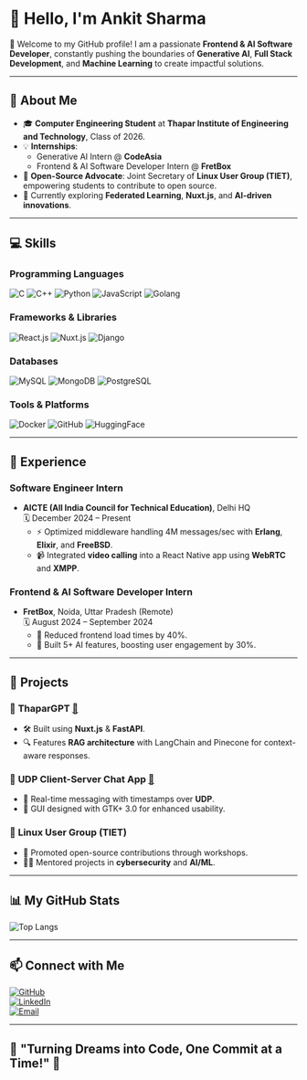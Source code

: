 # 👋 Hello, I'm **Ankit Sharma**

🚀 Welcome to my GitHub profile! I am a passionate **Frontend & AI Software Developer**, constantly pushing the boundaries of **Generative AI**, **Full Stack Development**, and **Machine Learning** to create impactful solutions. 

---

## 🌟 About Me

- 🎓 **Computer Engineering Student** at **Thapar Institute of Engineering and Technology**, Class of 2026.  
- 💡 **Internships**:
  - Generative AI Intern @ **CodeAsia**  
  - Frontend & AI Software Developer Intern @ **FretBox**
- 🤝 **Open-Source Advocate**: Joint Secretary of **Linux User Group (TIET)**, empowering students to contribute to open source.
- 🧠 Currently exploring **Federated Learning**, **Nuxt.js**, and **AI-driven innovations**.

---

## 💻 Skills

### **Programming Languages**  
![C](https://img.shields.io/badge/C-A8B9CC?style=for-the-badge&logo=c&logoColor=white)  ![C++](https://img.shields.io/badge/C%2B%2B-00599C?style=for-the-badge&logo=c%2B%2B&logoColor=white)  ![Python](https://img.shields.io/badge/Python-3776AB?style=for-the-badge&logo=python&logoColor=white)  ![JavaScript](https://img.shields.io/badge/JavaScript-F7DF1E?style=for-the-badge&logo=javascript&logoColor=black)  ![Golang](https://img.shields.io/badge/Go-00ADD8?style=for-the-badge&logo=go&logoColor=white)  

### **Frameworks & Libraries**  
![React.js](https://img.shields.io/badge/React-20232A?style=for-the-badge&logo=react&logoColor=61DAFB) ![Nuxt.js](https://img.shields.io/badge/Nuxt-00DC82?style=for-the-badge&logo=nuxt.js&logoColor=white) ![Django](https://img.shields.io/badge/Django-092E20?style=for-the-badge&logo=django&logoColor=white)

### **Databases**  
![MySQL](https://img.shields.io/badge/MySQL-4479A1?style=for-the-badge&logo=mysql&logoColor=white) ![MongoDB](https://img.shields.io/badge/MongoDB-47A248?style=for-the-badge&logo=mongodb&logoColor=white) ![PostgreSQL](https://img.shields.io/badge/PostgreSQL-316192?style=for-the-badge&logo=postgresql&logoColor=white)

### **Tools & Platforms**  
![Docker](https://img.shields.io/badge/Docker-2496ED?style=for-the-badge&logo=docker&logoColor=white) ![GitHub](https://img.shields.io/badge/GitHub-181717?style=for-the-badge&logo=github&logoColor=white) ![HuggingFace](https://img.shields.io/badge/Hugging%20Face-F9A03C?style=for-the-badge&logo=huggingface&logoColor=white)

---

## 🚀 Experience

### **Software Engineer Intern**
- **AICTE (All India Council for Technical Education)**, Delhi HQ  
  🗓️ December 2024 – Present  
  - ⚡ Optimized middleware handling 4M messages/sec with **Erlang**, **Elixir**, and **FreeBSD**.
  - 📹 Integrated **video calling** into a React Native app using **WebRTC** and **XMPP**.

### **Frontend & AI Software Developer Intern**
- **FretBox**, Noida, Uttar Pradesh (Remote)  
  🗓️ August 2024 – September 2024  
  - 🚀 Reduced frontend load times by 40%.
  - 🤖 Built 5+ AI features, boosting user engagement by 30%.

---

## 🌟 Projects

### 🎯 **ThaparGPT** [🔗](http://thapargpt.vercel.app)
- 🛠️ Built using **Nuxt.js** & **FastAPI**.
- 🔍 Features **RAG architecture** with LangChain and Pinecone for context-aware responses.

### 💬 **UDP Client-Server Chat App** [🔗](https://github.com/0504ankitsharma/UDP-Client-Server-Chat-Application)
- 🔄 Real-time messaging with timestamps over **UDP**.
- 🎨 GUI designed with GTK+ 3.0 for enhanced usability.

### 🤝 **Linux User Group (TIET)**
- 🌟 Promoted open-source contributions through workshops.
- 🧑‍💻 Mentored projects in **cybersecurity** and **AI/ML**.

---

## 📊 My GitHub Stats
![Top Langs](https://github-readme-stats.vercel.app/api/top-langs/?username=0504ankitsharma&layout=compact&theme=radical)

---

## 📫 Connect with Me

[![GitHub](https://img.shields.io/badge/GitHub-181717?style=for-the-badge&logo=github&logoColor=white)](https://github.com/0504ankitsharma)  
[![LinkedIn](https://img.shields.io/badge/LinkedIn-0077B5?style=for-the-badge&logo=linkedin&logoColor=white)](https://www.linkedin.com/in/0504ankitsharma/)  
[![Email](https://img.shields.io/badge/Email-D14836?style=for-the-badge&logo=gmail&logoColor=white)](mailto:asharma15_be22@thapar.edu)

---

## 🌟 "Turning Dreams into Code, One Commit at a Time!" 🌟
